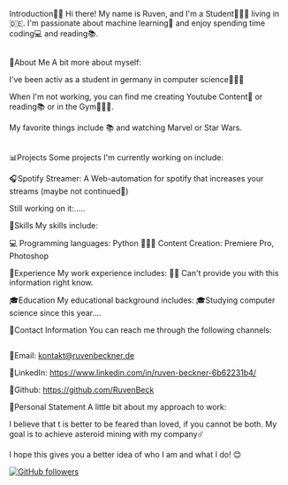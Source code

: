 Introduction👋🏻
Hi there! My name is Ruven, and I'm a Student👨🏼‍🎓 living in 🇩🇪. I'm passionate about machine learning🦾 and enjoy spending time coding💻 and reading📚.

##

🎯About Me
A bit more about myself:

I've been activ as a student in germany in computer science🧑🏼‍💻

When I'm not working, you can find me creating Youtube Content📸 or reading📚 or in the Gym🏋🏻‍♀️.

My favorite things include 📚 and watching Marvel or Star Wars.

##

📊Projects
Some projects I'm currently working on include:

🎧Spotify Streamer: A Web-automation for spotify that increases your streams (maybe not continued🫤)

Still working on it:.....



💼Skills
My skills include:

💻 Programming languages: Python
🧑🏼‍💻 Content Creation: Premiere Pro, Photoshop



📝Experience
My work experience includes:
🤷🏼 Can't provide you with this information right know.



🎓Education
My educational background includes:
🎓Studying computer science since this year....



📲Contact Information
You can reach me through the following channels:

##

📧Email: kontakt@ruvenbeckner.de

📱LinkedIn: https://www.linkedin.com/in/ruven-beckner-6b62231b4/

🤖Github: https://github.com/RuvenBeck

💬Personal Statement
A little bit about my approach to work:

I believe that t is better to be feared than loved, if you cannot be both.
My goal is to achieve asteroid mining with my company☄️

I hope this gives you a better idea of who I am and what I do! 😊

[![GitHub followers](https://img.shields.io/github/followers/RuvenBeck?style=social)](https://github.com/RuvenBeck)
